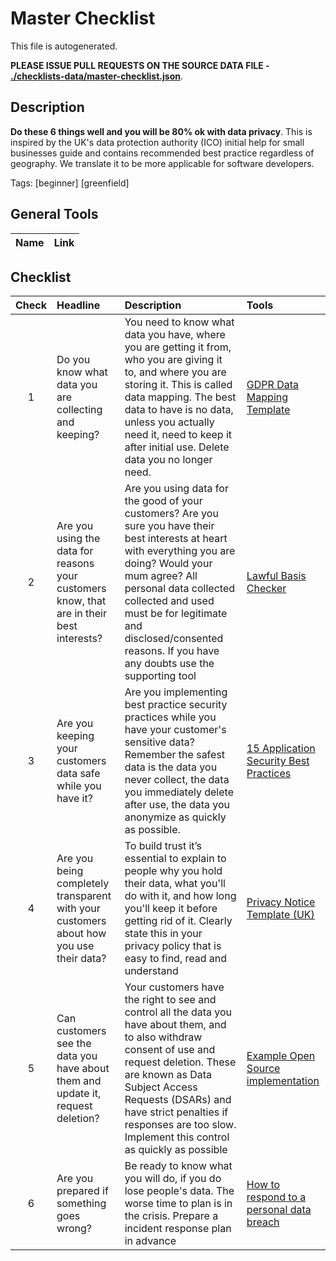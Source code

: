 # Master Checklist

This file is autogenerated.

**PLEASE ISSUE PULL REQUESTS ON THE SOURCE DATA FILE - [./checklists-data/master-checklist.json](./checklists-data/master-checklist.json)**.

## Description
**Do these 6 things well and you will be 80% ok with data privacy**. This is inspired by the UK&#39;s data protection authority (ICO) initial help for small businesses guide and contains recommended best practice regardless of geography. We translate it to be more applicable for software developers.

Tags: [beginner] [greenfield] 

## General Tools

| Name | Link | 
| :--- | :--------- |

## Checklist

| Check | Headline | Description | Tools |
| :---:|:--- | :--------- | :--------| 
| 1| Do you know what data you are collecting and keeping? | You need to know what data you have, where you are getting it from, who you are giving it to, and where you  are storing it.  This is called data mapping.  The best data to have is no data, unless you actually need it, need to keep it after initial use. Delete data you no longer need. | [GDPR Data Mapping Template](https://medium.com/@Ideea/gdpr-data-map-template-31da34ca39d0) |
| 2| Are you using the data for reasons your customers know, that are in their best interests? | Are you using data for the good of your customers? Are you sure you have their best interests at heart with everything you are doing? Would your mum agree? All personal data collected collected and used must be for legitimate and disclosed&#x2F;consented reasons. If you have any doubts use the supporting tool | [Lawful Basis Checker](https://ico.org.uk/for-organisations/gdpr-resources/lawful-basis-interactive-guidance-tool/) |
| 3| Are you keeping your customers data safe while you have it? | Are you implementing best practice security practices while you have your customer&#39;s sensitive data?  Remember the safest data is the data you never collect, the data you immediately delete after use, the data you anonymize as quickly as possible. | [15 Application Security Best Practices](https://snyk.io/learn/application-security-best-practices/) |
| 4| Are you being completely transparent with your customers about how you use their data? | To build trust it’s essential to explain to people why you hold their data, what you&#39;ll do with it, and how long you&#39;ll keep it before getting rid of it. Clearly state this in your privacy policy that is easy to find, read and understand | [Privacy Notice Template (UK)](https://ico.org.uk/for-organisations/make-your-own-privacy-notice/) |
| 5| Can customers see the data you have about them and update it, request deletion? | Your customers have the right to see and control all the data you have about them, and to also withdraw consent of use and request deletion. These are known as Data Subject Access Requests (DSARs) and have strict penalties if responses are too slow. Implement this control as quickly as possible | [Example Open Source implementation](https://databunker.org/) |
| 6| Are you prepared if something goes wrong? | Be ready to know what you will do, if you do lose people&#39;s data.  The worse time to plan is in the crisis.  Prepare a incident response plan in advance | [How to respond to a personal data breach](https://ico.org.uk/for-organisations/sme-web-hub/72-hours-how-to-respond-to-a-personal-data-breach/) |


